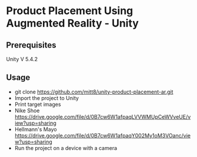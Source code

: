 Product Placement Using Augmented Reality - Unity
========



## Prerequisites
Unity V 5.4.2

## Usage

* git clone https://github.com/mitt8/unity-product-placement-ar.git
* Import the project to Unity
* Print target images
* Nike Shoe https://drive.google.com/file/d/0B7cw6W1afpaqLVVWMUpCeWVveUE/view?usp=sharing
* Hellmann's Mayo https://drive.google.com/file/d/0B7cw6W1afpaqY002My1oM3VOanc/view?usp=sharing
* Run the project on a device with a camera

## 
